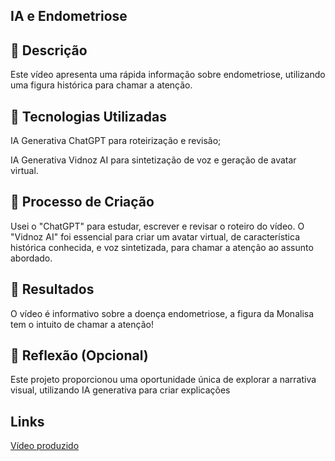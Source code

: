 ## IA e Endometriose

## 📒 Descrição 
Este vídeo apresenta uma rápida informação sobre endometriose, utilizando uma figura histórica para chamar a atenção.

## 🤖 Tecnologias Utilizadas
IA Generativa ChatGPT para roteirização e revisão;

IA Generativa Vidnoz AI para sintetização de voz e geração de avatar virtual.

## 🧐 Processo de Criação
Usei o "ChatGPT" para estudar, escrever e revisar o roteiro do vídeo. O "Vidnoz AI" foi essencial para criar um avatar virtual, de característica histórica conhecida, e voz sintetizada, para chamar a atenção ao assunto abordado. 

## 🚀 Resultados
O vídeo é informativo sobre a doença endometriose,  a figura da Monalisa tem o intuito de chamar a atenção!

## 💭 Reflexão (Opcional)
Este projeto proporcionou uma oportunidade única de explorar a narrativa visual, utilizando IA generativa para criar explicações 

## Links 

[Vídeo produzido](https://aiapp-pt.vidnoz.com/video/index.html?videoid=4609296)
